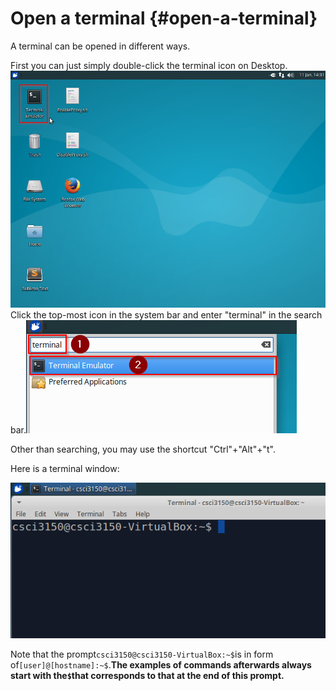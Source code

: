 # Open a terminal {#open-a-terminal}

A terminal can be opened in different ways.

First you can just simply double-click the terminal icon on Desktop.![](/assets/d.png)Click the top-most icon in the system bar and enter "terminal" in the search bar.![](/assets/e.png)

Other than searching, you may use the shortcut "Ctrl"+"Alt"+"t".

Here is a terminal window:

![](/assets/f.png)

Note that the prompt`csci3150@csci3150-VirtualBox:~$`is in form of`[user]@[hostname]:~$`.**The examples of commands afterwards always start with the`$`that corresponds to that at the end of this prompt.**


